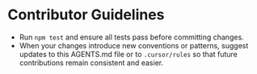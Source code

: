 # Contributor Guidelines

- Run `npm test` and ensure all tests pass before committing changes.
- When your changes introduce new conventions or patterns, suggest updates to this AGENTS.md file or to `.cursor/rules` so that future contributions remain consistent and easier.
